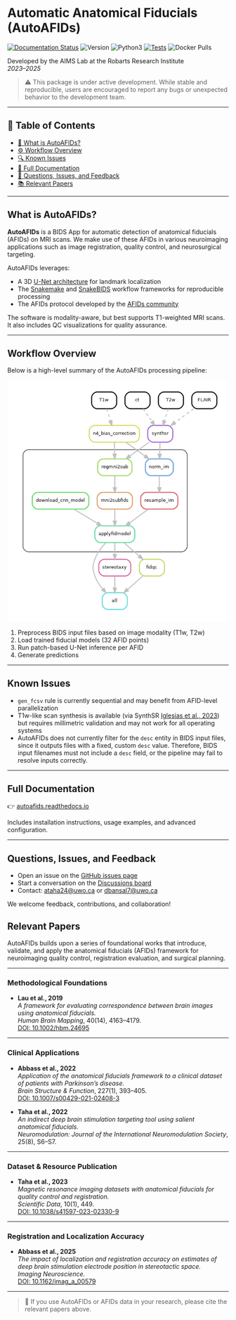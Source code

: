 # Automatic Anatomical Fiducials (AutoAFIDs)

[![Documentation Status](https://readthedocs.org/projects/autoafids/badge/?version=latest)](https://autoafids.readthedocs.io/en/stable/?badge=stable)
![Version](https://img.shields.io/github/v/tag/afids/autoafids?label=version)
![Python3](https://img.shields.io/badge/python-_3.9_|_3.10_|_3.11_|_3.12-blue.svg)
[![Tests](https://github.com/afids/autoafids/actions/workflows/lint-and-dryrun-testing.yml/badge.svg?branch=main)](https://github.com/afids/autoafids/actions/workflows/lint-and-dryrun-testing.yml?query=branch%3Amain)
![Docker Pulls](https://img.shields.io/docker/pulls/jclauneurolab/autoafids)

Developed by the AIMS Lab at the Robarts Research Institute  
*2023–2025*

> ⚠️ This package is under active development. While stable and reproducible, users are encouraged to report any bugs or unexpected behavior to the development team.

---

## 📑 Table of Contents

- [🧠 What is AutoAFIDs?](#what-is-autoafids)
- [⚙️ Workflow Overview](#workflow-overview)
- [🔍 Known Issues](#known-issues)
- [📖 Full Documentation](#full-documentation)
- [💬 Questions, Issues, and Feedback](#questions-issues-and-feedback)
- [📚 Relevant Papers](#relevant-papers)

---
## What is AutoAFIDs?

**AutoAFIDs** is a BIDS App for automatic detection of anatomical fiducials (AFIDs) on MRI scans. We make use of these AFIDs in various neuroimaging applications such as image registration, quality control, and neurosurgical targeting.

AutoAFIDs leverages:

- A 3D [U-Net architecture](https://arxiv.org/abs/1505.04597) for landmark localization
- The [Snakemake](https://snakemake.readthedocs.io/) and [SnakeBIDS](https://snakebids.readthedocs.io/en/stable/) workflow frameworks for reproducible processing
- The AFIDs protocol developed by the [AFIDs community](https://github.com/afids)

The software is modality-aware, but best supports T1-weighted MRI scans. It also includes QC visualizations for quality assurance.

---

## Workflow Overview

Below is a high-level summary of the AutoAFIDs processing pipeline:

![Pipeline Overview](https://raw.githubusercontent.com//afids/autoafids/master/docs/images/dag.png)

1. Preprocess BIDS input files based on image modality (T1w, T2w)
2. Load trained fiducial models (32 AFID points)
3. Run patch-based U-Net inference per AFID
4. Generate predictions

---

## Known Issues

- `gen_fcsv` rule is currently sequential and may benefit from AFID-level parallelization
- T1w-like scan synthesis is available (via SynthSR [Iglesias et al., 2023](https://www-science-org.proxy1.lib.uwo.ca/doi/10.1126/sciadv.add3607)) but requires millimetric validation and may not work for all operating systems
- AutoAFIDs does not currently filter for the `desc` entity in BIDS input files, since it outputs files with a fixed, custom `desc` value. Therefore, BIDS input filenames must not include a `desc` field, or the pipeline may fail to resolve inputs correctly.

---

## Full Documentation

👉 [autoafids.readthedocs.io](https://autoafids.readthedocs.io/en/)

Includes installation instructions, usage examples, and advanced configuration.

---

## Questions, Issues, and Feedback

- Open an issue on the [GitHub issues page](https://github.com/afids/autoafids/issues)
- Start a conversation on the [Discussions board](https://github.com/afids/autoafids/discussions)
- Contact: [ataha24@uwo.ca](mailto:ataha24@uwo.ca) or [dbansal7@uwo.ca](mailto:dbansal7@uwo.ca)

We welcome feedback, contributions, and collaboration!


## Relevant Papers

AutoAFIDs builds upon a series of foundational works that introduce, validate, and apply the anatomical fiducials (AFIDs) framework for neuroimaging quality control, registration evaluation, and surgical planning.

---

### Methodological Foundations

- **Lau et al., 2019**  
  *A framework for evaluating correspondence between brain images using anatomical fiducials.*  
  *Human Brain Mapping*, 40(14), 4163–4179.  
  [DOI: 10.1002/hbm.24695](https://doi.org/10.1002/hbm.24695)

---

### Clinical Applications

- **Abbass et al., 2022**  
  *Application of the anatomical fiducials framework to a clinical dataset of patients with Parkinson’s disease.*  
  *Brain Structure & Function*, 227(1), 393–405.  
  [DOI: 10.1007/s00429-021-02408-3](https://doi-org.proxy1.lib.uwo.ca/10.1007/s00429-021-02408-3)

- **Taha et al., 2022**  
  *An indirect deep brain stimulation targeting tool using salient anatomical fiducials.*  
  *Neuromodulation: Journal of the International Neuromodulation Society*, 25(8), S6–S7.

---

### Dataset & Resource Publication

- **Taha et al., 2023**  
  *Magnetic resonance imaging datasets with anatomical fiducials for quality control and registration.*  
  *Scientific Data*, 10(1), 449.  
  [DOI: 10.1038/s41597-023-02330-9](https://doi.org/10.1038/s41597-023-02330-9)

---

### Registration and Localization Accuracy

- **Abbass et al., 2025**  
  *The impact of localization and registration accuracy on estimates of deep brain stimulation electrode position in stereotactic space.*  
  *Imaging Neuroscience.*  
  [DOI: 10.1162/imag_a_00579](https://doi.org/10.1162/imag_a_00579)

---

> 📌 If you use AutoAFIDs or AFIDs data in your research, please cite the relevant papers above.